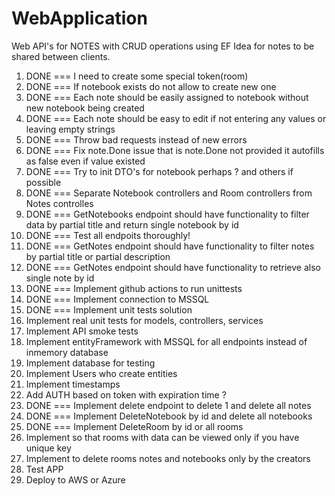 # WebApplication

Web API's for NOTES with CRUD operations using EF
Idea for notes to be shared between clients.

1. DONE === I need to create some special token(room)
2. DONE === If notebook exists do not allow to create new one
3. DONE === Each note should be easily assigned to notebook without new notebook being created
4. DONE === Each note should be easy to edit if not entering any values or leaving empty strings
5. DONE === Throw bad requests instead of new errors
7. DONE === Fix note.Done issue that is note.Done not provided it autofills as false even if value existed
8. DONE === Try to init DTO's for notebook perhaps ? and others if possible
9. DONE === Separate Notebook controllers and Room controllers from Notes controlles
10. DONE === GetNotebooks endpoint should have functionality to filter data by partial title and return single notebook by id
12. DONE === Test all endpoits thoroughly!
13. DONE === GetNotes endpoint should have functionality to filter notes by partial title or partial description
14. DONE === GetNotes endpoint should have functionality to retrieve also single note by id
18. DONE === Implement github actions to run unittests
19. DONE === Implement connection to MSSQL
20. DONE === Implement unit tests solution
21. Implement real unit tests for models, controllers, services
22. Implement API smoke tests
23. Implement entityFramework with MSSQL for all endpoints instead of inmemory database
24. Implement database for testing
25. Implement Users who create entities
26. Implement timestamps
27. Add AUTH based on token with expiration time ?
28. DONE === Implement delete endpoint to delete 1 and delete all notes
29. DONE === Implement DeleteNotebook by id and delete all notebooks
30. DONE === Implement DeleteRoom by id or all rooms
31. Implement so that rooms with data can be viewed only if you have unique key
32. Implement to delete rooms notes and notebooks only by the creators
33. Test APP
34. Deploy to AWS or Azure

